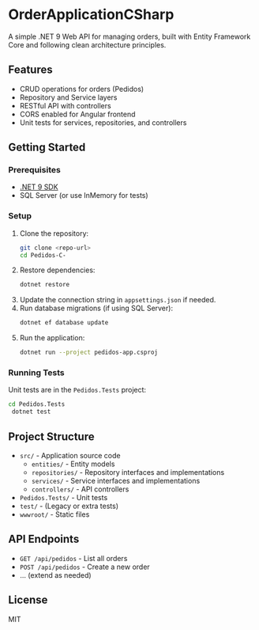 # OrderApplicationCSharp

A simple .NET 9 Web API for managing orders, built with Entity Framework Core and following clean architecture principles.

## Features

- CRUD operations for orders (Pedidos)
- Repository and Service layers
- RESTful API with controllers
- CORS enabled for Angular frontend
- Unit tests for services, repositories, and controllers

## Getting Started

### Prerequisites

- [.NET 9 SDK](https://dotnet.microsoft.com/download)
- SQL Server (or use InMemory for tests)

### Setup

1. Clone the repository:
   ```sh
   git clone <repo-url>
   cd Pedidos-C-
   ```
2. Restore dependencies:
   ```sh
   dotnet restore
   ```
3. Update the connection string in `appsettings.json` if needed.
4. Run database migrations (if using SQL Server):
   ```sh
   dotnet ef database update
   ```
5. Run the application:
   ```sh
   dotnet run --project pedidos-app.csproj
   ```

### Running Tests

Unit tests are in the `Pedidos.Tests` project:

```sh
cd Pedidos.Tests
 dotnet test
```

## Project Structure

- `src/` - Application source code
  - `entities/` - Entity models
  - `repositories/` - Repository interfaces and implementations
  - `services/` - Service interfaces and implementations
  - `controllers/` - API controllers
- `Pedidos.Tests/` - Unit tests
- `test/` - (Legacy or extra tests)
- `wwwroot/` - Static files

## API Endpoints

- `GET /api/pedidos` - List all orders
- `POST /api/pedidos` - Create a new order
- ... (extend as needed)

## License

MIT
